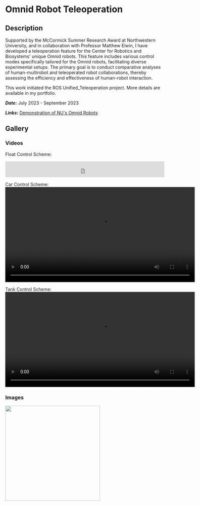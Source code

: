 # Omnid Robot Teleoperation

## Description

Supported by the McCormick Summer Research Award at Northwestern University, and in collaboration with Professor Matthew Elwin, I have developed a teleoperation feature for the Center for Robotics and Biosystems' unique Omnid robots. This feature includes various control modes specifically tailored for the Omnid robots, facilitating diverse experimental setups. The primary goal is to conduct comparative analyses of human-multirobot and teleoperated robot collaborations, thereby assessing the efficiency and effectiveness of human-robot interaction.

This work initiated the ROS Unified_Teleoperation project. More details are available in my portfolio.

***Date:*** July 2023 - September 2023

***Links:*** [Demonstration of NU's Omnid Robots](https://www.youtube.com/watch?v=SEuFfONryL0&t=5s)

## Gallery
### Videos

Float Control Scheme:

<iframe
    width="100%"
    height="50px"
    src="https://www.youtube.com/embed/SEuFfONryL0?si=kPV-umQ_8n-iz52Z"
    frameborder="0"
    allow="autoplay; encrypted-media"
    allowfullscreen
>
</iframe>

Car Control Scheme:
<video src="https://github.com/dkoh555/dkoh555.github.io/assets/107823507/b8ed2b6f-1232-44ad-8f2b-943f2e739c3f" height="300">

Tank Control Scheme:
<video src="https://github.com/dkoh555/dkoh555.github.io/assets/107823507/0fc9a924-67c6-47ff-a34c-3f26b8dfee6d" height="300">

### Images

<img src="https://github.com/dkoh555/dkoh555.github.io/assets/107823507/74b8a6f1-8425-42e0-a6d4-a464df5a5f97" height="300">
